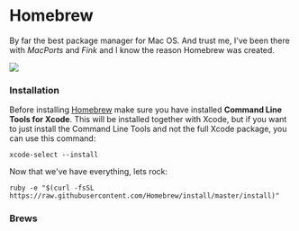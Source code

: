 # Homebrew

By far the best package manager for Mac OS. And trust me, I've been there with *MacPorts* and *Fink* and I know the reason Homebrew was created.

![](https://33.media.tumblr.com/51e823c71b55ccbda3b83501ec7bc78a/tumblr_nojspeQLd81uqyj6qo1_500.gif)

### Installation

Before installing [Homebrew](http://brew.sh/) make sure you have installed **Command Line Tools for Xcode**. This will be installed together with Xcode, but if you want to just install the Command Line Tools and not the full Xcode package, you can use this command:

```shell
xcode-select --install
```

Now that we've have everything, lets rock:

```shell
ruby -e "$(curl -fsSL https://raw.githubusercontent.com/Homebrew/install/master/install)"
```

### Brews